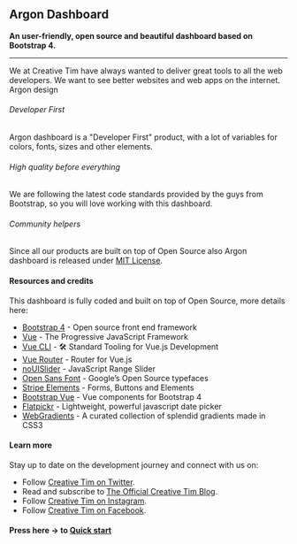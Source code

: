 ## Argon Dashboard

**An user-friendly, open source and beautiful dashboard based on Bootstrap 4.**

<hr>

We at Creative Tim have always wanted to deliver great tools to all the web developers. We want to see better websites and web apps on the internet. Argon design


<div class="row mt-5">
  <div class="col-md-4">
    <div class="icon icon-shape bg-gradient-primary rounded-circle text-white mb-3">
      <i class="ni ni-html5"></i>
    </div>
    <h6>Developer First</h6>
    <p class="description">Argon dashboard is a "Developer First" product, with a lot of variables for colors, fonts, sizes and other elements.</p>
  </div>
  <div class="col-md-4">
    <div class="icon icon-shape bg-gradient-danger rounded-circle text-white mb-3">
      <i class="ni ni-paper-diploma"></i>
    </div>
    <h6>High quality before everything</h6>
    <p class="description">We are following the latest code standards provided by the guys from Bootstrap, so you will love working with this dashboard.</p>
  </div>
  <div class="col-md-4">
    <div class="icon icon-shape bg-gradient-warning rounded-circle text-white mb-3">
      <i class="ni ni-favourite-28"></i>
    </div>
    <h6>Community helpers</h6>
    <p class="description">Since all our products are built on top of Open Source also Argon dashboard is released under
      <a href="https://github.com/creativetimofficial/vue-argon-dashboard/blob/master/LICENSE.md">MIT License</a>.</p>
  </div>
</div>

#### Resources and credits

This dashboard is fully coded and built on top of Open Source, more details here:

- [Bootstrap 4](http://getbootstrap.com/) - Open source front end framework
- [Vue](http://vuejs.org/) - The Progressive JavaScript Framework
- [Vue CLI](https://cli.vuejs.org/) - 🛠️ Standard Tooling for Vue.js Development
- [Vue Router](https://router.vuejs.org/) - Router for Vue.js
- [noUISlider](https://refreshless.com/nouislider/) - JavaScript Range Slider</li>
- [Open Sans Font](https://fonts.google.com/specimen/Open+Sans) - Google’s Open Source typefaces
- [Stripe Elements](https://github.com/stripe/elements-examples/#example-1) - Forms, Buttons and Elements
- [Bootstrap Vue](https://bootstrap-vue.js.org/) - Vue components for Bootstrap 4
- [Flatpickr](https://flatpickr.js.org/) - Lightweight, powerful javascript date picker
- [WebGradients](https://webgradients.com/) - A curated collection of splendid gradients made in CSS3

#### Learn more

Stay up to date on the development journey and connect with us on:

<ul>
  <li>Follow
    <a href="https://twitter.com/creativetim">Creative Tim on Twitter</a>.</li>
  <li>Read and subscribe to
    <a href="https://www.creative-tim.com/blog">The Official Creative Tim Blog</a>.</li>
  <li>Follow
    <a href="https://www.instagram.com/creativetimofficial">Creative Tim on Instagram</a>.</li>
  <li>Follow
    <a href="https://www.facebook.com/creativetim">Creative Tim on Facebook</a>.</li>
</ul>

#### Press here -> to [Quick start](/quick-start.html)
